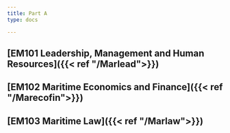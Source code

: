 ```yaml
---
title: Part A
type: docs

---
```


## [EM101 Leadership, Management and Human Resources]({{< ref "/Marlead">}})

## [EM102 Maritime Economics and Finance]({{< ref "/Marecofin">}})

## [EM103 Maritime Law]({{< ref "/Marlaw">}}) 


